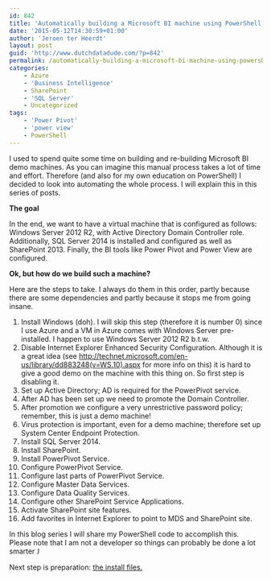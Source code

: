 ```yaml
---
id: 842
title: 'Automatically building a Microsoft BI machine using PowerShell – Start of Series'
date: '2015-05-12T14:30:59+01:00'
author: 'Jeroen ter Heerdt'
layout: post
guid: 'http://www.dutchdatadude.com/?p=842'
permalink: /automatically-building-a-microsoft-bi-machine-using-powershell-start-of-series/
categories:
    - Azure
    - 'Business Intelligence'
    - SharePoint
    - 'SQL Server'
    - Uncategorized
tags:
    - 'Power Pivot'
    - 'power view'
    - PowerShell
---
```


I used to spend quite some time on building and re-building Microsoft BI demo machines. As you can imagine this manual process takes a lot of time and effort. Therefore (and also for my own education on PowerShell) I decided to look into automating the whole process. I will explain this in this series of posts.

<strong>The goal
</strong>

In the end, we want to have a virtual machine that is configured as follows: Windows Server 2012 R2, with Active Directory Domain Controller role. Additionally, SQL Server 2014 is installed and configured as well as SharePoint 2013. Finally, the BI tools like Power Pivot and Power View are configured.

<strong>Ok, but how do we build such a machine?
</strong>

Here are the steps to take. I always do them in this order, partly because there are some dependencies and partly because it stops me from going insane.
<ol>
	<li>Install Windows (doh). I will skip this step (therefore it is number 0) since I use Azure and a VM in Azure comes with Windows Server pre-installed. I happen to use Windows Server 2012 R2 b.t.w.</li>
	<li>Disable Internet Explorer Enhanced Security Configuration. Although it is a great idea (see <a href="http://technet.microsoft.com/en-us/library/dd883248(v=WS.10).aspx">http://technet.microsoft.com/en-us/library/dd883248(v=WS.10).aspx</a> for more info on this) it is hard to give a good demo on the machine with this thing on. So first step is disabling it.</li>
	<li>Set up Active Directory; AD is required for the PowerPivot service.</li>
	<li>After AD has been set up we need to promote the Domain Controller.</li>
	<li>After promotion we configure a very unrestrictive password policy; remember, this is just a demo machine!</li>
	<li>Virus protection is important, even for a demo machine; therefore set up System Center Endpoint Protection.</li>
	<li>Install SQL Server 2014.</li>
	<li>Install SharePoint.</li>
	<li>Install PowerPivot Service.</li>
	<li>Configure PowerPivot Service.</li>
	<li>Configure last parts of PowerPivot Service.</li>
	<li>Configure Master Data Services.</li>
	<li>Configure Data Quality Services.</li>
	<li>Configure other SharePoint Service Applications.</li>
	<li>Activate SharePoint site features.</li>
	<li>Add favorites in Internet Explorer to point to MDS and SharePoint site.</li>
</ol>
In this blog series I will share my PowerShell code to accomplish this. Please note that I am not a developer so things can probably be done a lot smarter <span style="font-family: Wingdings;">J</span>

Next step is preparation: <a href="http://www.dutchdatadude.com/automatically-building-a-microsoft-bi-machine-using-powershell-preparation-install-files-using-disk-post-2/">the install files.</a>